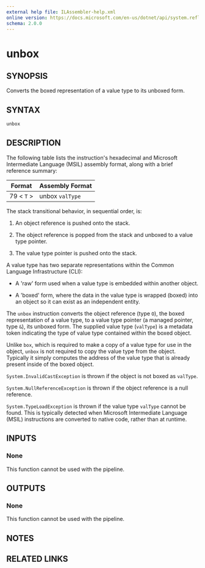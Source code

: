 ```yaml
---
external help file: ILAssembler-help.xml
online version: https://docs.microsoft.com/en-us/dotnet/api/system.reflection.emit.opcodes.unbox
schema: 2.0.0
---
```


# unbox

## SYNOPSIS

Converts the boxed representation of a value type to its unboxed form.

## SYNTAX

```powershell
unbox
```

## DESCRIPTION

The following table lists the instruction's hexadecimal and Microsoft Intermediate Language (MSIL) assembly format, along with a brief reference summary:

| Format     | Assembly Format |
| ---------- | --------------- |
| 79 < `T` > | unbox `valType` |

 The stack transitional behavior, in sequential order, is:

1.  An object reference is pushed onto the stack.

2.  The object reference is popped from the stack and unboxed to a value type pointer.

3.  The value type pointer is pushed onto the stack.

 A value type has two separate representations within the Common Language Infrastructure (CLI):

-   A 'raw' form used when a value type is embedded within another object.

-   A 'boxed' form, where the data in the value type is wrapped (boxed) into an object so it can exist as an independent entity.

 The `unbox` instruction converts the object reference (type `O`), the boxed representation of a value type, to a value type pointer (a managed pointer, type `&`), its unboxed form. The supplied value type (`valType`) is a metadata token indicating the type of value type contained within the boxed object.

 Unlike `box`, which is required to make a copy of a value type for use in the object, `unbox` is not required to copy the value type from the object. Typically it simply computes the address of the value type that is already present inside of the boxed object.

 `System.InvalidCastException` is thrown if the object is not boxed as `valType`.

 `System.NullReferenceException` is thrown if the object reference is a null reference.

 `System.TypeLoadException` is thrown if the value type `valType` cannot be found. This is typically detected when Microsoft Intermediate Language (MSIL) instructions are converted to native code, rather than at runtime.

## INPUTS

### None

This function cannot be used with the pipeline.

## OUTPUTS

### None

This function cannot be used with the pipeline.

## NOTES

## RELATED LINKS
